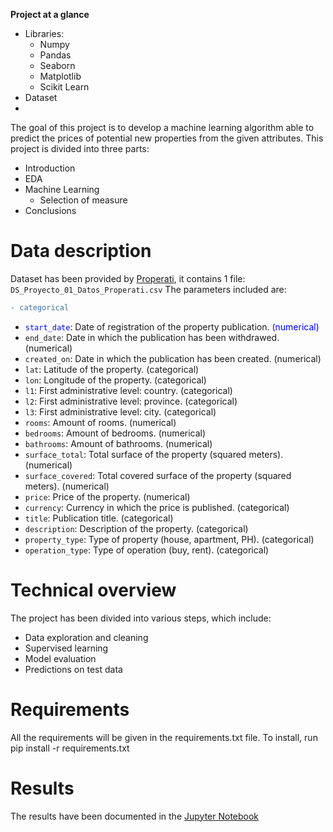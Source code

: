 **Project at a glance**

- Libraries:
  - Numpy
  - Pandas
  - Seaborn
  - Matplotlib
  - Scikit Learn
- Dataset
- 
The goal of this project is to develop a machine learning algorithm able to predict the prices of potential new properties from the given attributes.
This project is divided into three parts:

- Introduction
- EDA
- Machine Learning
  - Selection of measure
- Conclusions

# Data description
Dataset has been provided by [Properati](https://www.properati.com.ar/data), it contains 1 file: `DS_Proyecto_01_Datos_Properati.csv`
The parameters included are:
```diff
- categorical
```

- <span style="color:blue">`start_date`</span>: Date of registration of the property publication. <span style="color:blue">(numerical)</span> 
- `end_date`: Date in which the publication has been withdrawed. (numerical)
- `created_on`: Date in which the publication has been created. (numerical)
- `lat`: Latitude of the property. (categorical)
- `lon`: Longitude of the property. (categorical)
- `l1`: First administrative level: country. (categorical)
- `l2`: First administrative level: province. (categorical)
- `l3`: First administrative level: city. (categorical)
- `rooms`: Amount of rooms. (numerical)
- `bedrooms`: Amount of bedrooms. (numerical)
- `bathrooms`: Amount of bathrooms. (numerical)
- `surface_total`: Total surface of the property (squared meters). (numerical)
- `surface_covered`: Total covered surface of the property (squared meters). (numerical)
- `price`: Price of the property. (numerical)
- `currency`: Currency in which the price is published. (categorical)
- `title`: Publication title. (categorical)
- `description`: Description of the property. (categorical)
- `property_type`: Type of property (house, apartment, PH). (categorical)
- `operation_type`: Type of operation (buy, rent). (categorical)

# Technical overview
The project has been divided into various steps, which include:
- Data exploration and cleaning
- Supervised learning
- Model evaluation
- Predictions on test data

# Requirements
All the requirements will be given in the requirements.txt file. To install, run pip install -r requirements.txt

# Results
The results have been documented in the [Jupyter Notebook](https://github.com/gpozzi/acamica-DS/blob/master/Project%2001/DSProyecto01.ipynb)
